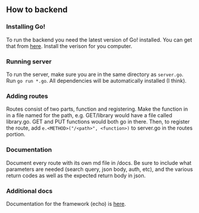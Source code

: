 ## How to backend

### Installing Go!

To run the backend you need the latest version of Go! installed. You can get that from 
[here](https://go.dev/dl/). Install the verison for you computer.

### Running server

To run the server, make sure you are in the same directory as `server.go`. Run `go run *.go`. All dependencies will be automatically installed (I think).

### Adding routes

Routes consist of two parts, function and registering. Make the function in in a file named for the path, e.g. GET/library would have a file called library.go. GET and PUT functions would both go in there. Then, to register the route, add `e.<METHOD>("/<path>", <function>)` to server.go in the routes portion.

### Documentation

Document every route with its own md file in /docs. Be sure to include what parameters are needed (search query, json body, auth, etc), and the various return codes as well as the expected return body in json.

### Additional docs

Documentation for the framework (echo) is [here](https://echo.labstack.com/docs).